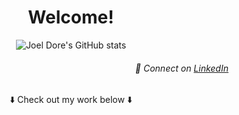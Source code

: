 <div align="center">

# Welcome!
 
<!-- ⚛️ Currently building a movie app with MERN stack & TMDB [API](https://www.themoviedb.org/documentation/api) -->
![Joel Dore's GitHub stats](https://github-readme-stats.vercel.app/api?username=joeldore&show_icons=true&theme=algolia&hide=stars,issues)

<div align="right">
  
###### 🔗 Connect on [LinkedIn](https://www.linkedin.com/in/joeldore/)  

</div>

⬇️ Check out my work below ⬇️

</div>

<!--
# Ideas:
- 🔭 Currently working on...
- 👯 Looking to collaborate on...
- 🤔 Looking for help with...
- 💬 Ask me about...
- 📫 How to reach me: 
- ⚡ Fun fact: 
-->
